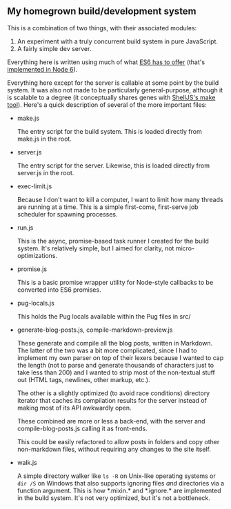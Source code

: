 ## My homegrown build/development system

This is a combination of two things, with their associated modules:

1. An experiment with a truly concurrent build system in pure JavaScript.
2. A fairly simple dev server.

Everything here is written using much of what
[ES6 has to offer](https://kangax.github.io/compat-table/es6/) (that's
[implemented in Node 6](https://nodejs.org/en/docs/es6/)).

Everything here except for the server is callable at some point by the build
system. It was also not made to be particularly general-purpose, although it is
scalable to a degree (it conceptually shares genes with
[ShellJS's make tool](http://documentup.com/shelljs/shelljs#make-tool)). Here's
a quick description of several of the more important files:

- make.js

  The entry script for the build system. This is loaded directly from make.js
  in the root.

- server.js

  The entry script for the server. Likewise, this is loaded directly from
  server.js in the root.

- exec-limit.js

  Because I don't want to kill a computer, I want to limit how many threads are
  running at a time. This is a simple first-come, first-serve job scheduler for
  spawning processes.

- run.js

  This is the async, promise-based task runner I created for the build system.
  It's relatively simple, but I aimed for clarity, not micro-optimizations.

- promise.js

  This is a basic promise wrapper utility for Node-style callbacks to be
  converted into ES6 promises.

- pug-locals.js

  This holds the Pug locals available within the Pug files in src/

- generate-blog-posts.js, compile-markdown-preview.js

  These generate and compile all the blog posts, written in Markdown. The latter
  of the two was a bit more complicated, since I had to implement my own parser
  on top of their lexers because I wanted to cap the length (not to parse and
  generate thousands of characters just to take less than 200) and I wanted to
  strip most of the non-textual stuff out (HTML tags, newlines, other markup,
  etc.).

  The other is a slightly optimized (to avoid race conditions) directory
  iterator that caches its compilation results for the server instead of making
  most of its API awkwardly open.

  These combined are more or less a back-end, with the server and
  compile-blog-posts.js calling it as front-ends.

  This could be easily refactored to allow posts in folders and copy other
  non-markdown files, without requiring any changes to the site itself.

- walk.js

  A simple directory walker like `ls -R` on Unix-like operating systems or
  `dir /S` on Windows that also supports ignoring files *and* directories via a
  function argument. This is how \*.mixin.\* and \*.ignore.\* are implemented in
  the build system. It's not very optimized, but it's not a bottleneck.
